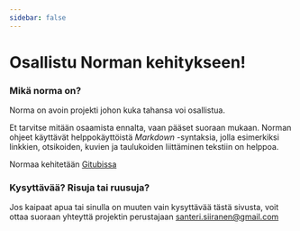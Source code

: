 ```yaml
---
sidebar: false
---
```


# Osallistu Norman kehitykseen!

### Mikä norma on?

Norma on avoin projekti johon kuka tahansa voi osallistua. 

Et tarvitse mitään osaamista ennalta, vaan pääset suoraan mukaan. Norman ohjeet käyttävät helppokäyttöistä _Markdown_ -syntaksia, jolla esimerkiksi linkkien, otsikoiden, kuvien ja taulukoiden liittäminen tekstiin on helppoa.

Normaa kehitetään [Gitubissa](https://github.com/siikanen/norma)

### Kysyttävää? Risuja tai ruusuja?

Jos kaipaat apua tai sinulla on muuten vain kysyttävää tästä sivusta, voit ottaa suoraan yhteyttä projektin perustajaan [santeri.siiranen@gmail.com](mailto:santeri.siiranen@gmail.com)